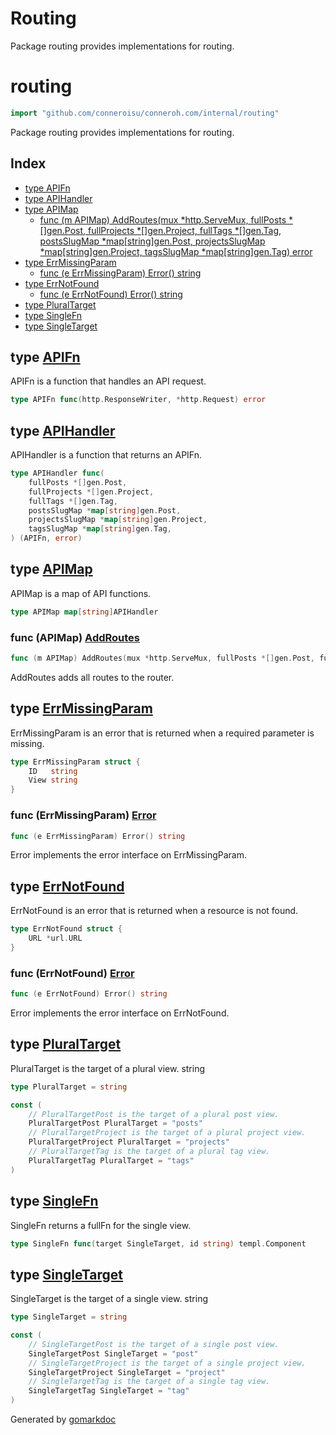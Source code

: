 # Routing

Package routing provides implementations for routing.

<!-- gomarkdoc:embed:start -->

<!-- Code generated by gomarkdoc. DO NOT EDIT -->

# routing

```go
import "github.com/conneroisu/conneroh.com/internal/routing"
```

Package routing provides implementations for routing.

## Index

- [type APIFn](#APIFn)
- [type APIHandler](#APIHandler)
- [type APIMap](#APIMap)
  - [func \(m APIMap\) AddRoutes\(mux \*http.ServeMux, fullPosts \*\[\]gen.Post, fullProjects \*\[\]gen.Project, fullTags \*\[\]gen.Tag, postsSlugMap \*map\[string\]gen.Post, projectsSlugMap \*map\[string\]gen.Project, tagsSlugMap \*map\[string\]gen.Tag\) error](#APIMap.AddRoutes)
- [type ErrMissingParam](#ErrMissingParam)
  - [func \(e ErrMissingParam\) Error\(\) string](#ErrMissingParam.Error)
- [type ErrNotFound](#ErrNotFound)
  - [func \(e ErrNotFound\) Error\(\) string](#ErrNotFound.Error)
- [type PluralTarget](#PluralTarget)
- [type SingleFn](#SingleFn)
- [type SingleTarget](#SingleTarget)

<a name="APIFn"></a>

## type [APIFn](https://github.com/conneroisu/conneroh.com/blob/main/internal/routing/main.go#L15)

APIFn is a function that handles an API request.

```go
type APIFn func(http.ResponseWriter, *http.Request) error
```

<a name="APIHandler"></a>

## type [APIHandler](https://github.com/conneroisu/conneroh.com/blob/main/internal/routing/main.go#L18-L25)

APIHandler is a function that returns an APIFn.

```go
type APIHandler func(
    fullPosts *[]gen.Post,
    fullProjects *[]gen.Project,
    fullTags *[]gen.Tag,
    postsSlugMap *map[string]gen.Post,
    projectsSlugMap *map[string]gen.Project,
    tagsSlugMap *map[string]gen.Tag,
) (APIFn, error)
```

<a name="APIMap"></a>

## type [APIMap](https://github.com/conneroisu/conneroh.com/blob/main/internal/routing/main.go#L28)

APIMap is a map of API functions.

```go
type APIMap map[string]APIHandler
```

<a name="APIMap.AddRoutes"></a>

### func \(APIMap\) [AddRoutes](https://github.com/conneroisu/conneroh.com/blob/main/internal/routing/main.go#L31-L39)

```go
func (m APIMap) AddRoutes(mux *http.ServeMux, fullPosts *[]gen.Post, fullProjects *[]gen.Project, fullTags *[]gen.Tag, postsSlugMap *map[string]gen.Post, projectsSlugMap *map[string]gen.Project, tagsSlugMap *map[string]gen.Tag) error
```

AddRoutes adds all routes to the router.

<a name="ErrMissingParam"></a>

## type [ErrMissingParam](https://github.com/conneroisu/conneroh.com/blob/main/internal/routing/errors.go#L23-L26)

ErrMissingParam is an error that is returned when a required parameter is missing.

```go
type ErrMissingParam struct {
    ID   string
    View string
}
```

<a name="ErrMissingParam.Error"></a>

### func \(ErrMissingParam\) [Error](https://github.com/conneroisu/conneroh.com/blob/main/internal/routing/errors.go#L29)

```go
func (e ErrMissingParam) Error() string
```

Error implements the error interface on ErrMissingParam.

<a name="ErrNotFound"></a>

## type [ErrNotFound](https://github.com/conneroisu/conneroh.com/blob/main/internal/routing/errors.go#L9-L11)

ErrNotFound is an error that is returned when a resource is not found.

```go
type ErrNotFound struct {
    URL *url.URL
}
```

<a name="ErrNotFound.Error"></a>

### func \(ErrNotFound\) [Error](https://github.com/conneroisu/conneroh.com/blob/main/internal/routing/errors.go#L14)

```go
func (e ErrNotFound) Error() string
```

Error implements the error interface on ErrNotFound.

<a name="PluralTarget"></a>

## type [PluralTarget](https://github.com/conneroisu/conneroh.com/blob/main/internal/routing/statics.go#L18)

PluralTarget is the target of a plural view. string

```go
type PluralTarget = string
```

<a name="PluralTargetPost"></a>

```go
const (
    // PluralTargetPost is the target of a plural post view.
    PluralTargetPost PluralTarget = "posts"
    // PluralTargetProject is the target of a plural project view.
    PluralTargetProject PluralTarget = "projects"
    // PluralTargetTag is the target of a plural tag view.
    PluralTargetTag PluralTarget = "tags"
)
```

<a name="SingleFn"></a>

## type [SingleFn](https://github.com/conneroisu/conneroh.com/blob/main/internal/routing/main.go#L12)

SingleFn returns a fullFn for the single view.

```go
type SingleFn func(target SingleTarget, id string) templ.Component
```

<a name="SingleTarget"></a>

## type [SingleTarget](https://github.com/conneroisu/conneroh.com/blob/main/internal/routing/statics.go#L5)

SingleTarget is the target of a single view. string

```go
type SingleTarget = string
```

<a name="SingleTargetPost"></a>

```go
const (
    // SingleTargetPost is the target of a single post view.
    SingleTargetPost SingleTarget = "post"
    // SingleTargetProject is the target of a single project view.
    SingleTargetProject SingleTarget = "project"
    // SingleTargetTag is the target of a single tag view.
    SingleTargetTag SingleTarget = "tag"
)
```

Generated by [gomarkdoc](https://github.com/princjef/gomarkdoc)

<!-- gomarkdoc:embed:end -->
